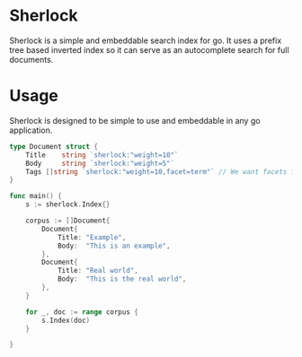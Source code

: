 
# Sherlock

Sherlock is a simple and embeddable search index for go.  It uses a prefix tree based inverted index so it can serve as an autocomplete search for full documents.


# Usage

Sherlock is designed to be simple to use and embeddable in any go application. 

```go
type Document struct {
	Title    string `sherlock:"weight=10"`
	Body     string `sherlock:"weight=5"`
	Tags []string `sherlock:"weight=10,facet=term"` // We want facets for these results
}

func main() {
	s := sherlock.Index{}

	corpus := []Document{
		Document{
			Title: "Example",
			Body:  "This is an example",
		},
		Document{
			Title: "Real world",
			Body:  "This is the real world",
		},
	}

	for _, doc := range corpus {
		s.Index(doc)
	}

}
```
